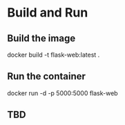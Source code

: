 # Build and Run
## Build the image
docker build -t flask-web:latest .

## Run the container
docker run -d -p 5000:5000 flask-web

## TBD
